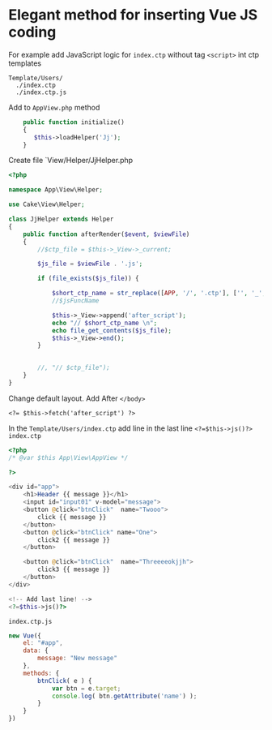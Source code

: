 # Elegant method for inserting Vue JS coding

For example add JavaScript logic for `index.ctp` without tag `<script>` int ctp templates 

```
Template/Users/
  ./index.ctp
  ./index.ctp.js
```

Add to `AppView.php` method
```php
    public function initialize()
    {
       $this->loadHelper('Jj');
    }
```

Create file `View/Helper/JjHelper.php
```php
<?php

namespace App\View\Helper;

use Cake\View\Helper;

class JjHelper extends Helper
{
    public function afterRender($event, $viewFile)
    {
        //$ctp_file = $this->_View->_current;

        $js_file = $viewFile . '.js';

        if (file_exists($js_file)) {

            $short_ctp_name = str_replace([APP, '/', '.ctp'], ['', '_', ''], $viewFile);
            //$jsFuncName

            $this->_View->append('after_script');
            echo "// $short_ctp_name \n";
            echo file_get_contents($js_file);
            $this->_View->end();
        }

        
        //, "// $ctp_file");
    }
}
````

Change default layout. Add After `</body>`
```
<?= $this->fetch('after_script') ?>
```


In the `Template/Users/index.ctp` add line in the last line `<?=$this->js()?>`
`index.ctp`

```php
<?php
/* @var $this App\View\AppView */

?>

<div id="app">
    <h1>Header {{ message }}</h1>
    <input id="input01" v-model="message">
    <button @click="btnClick"  name="Twooo">
        click {{ message }}
    </button>
    <button @click="btnClick" name="One">
        click2 {{ message }}
    </button>

    <button @click="btnClick"  name="Threeeeokjjh">
        click3 {{ message }}
    </button>
</div>

<!-- Add last line! -->
<?=$this->js()?>
```

`index.ctp.js`
```js
new Vue({
    el: "#app",
    data: {
        message: "New message"
    },
    methods: {
        btnClick( e ) {
            var btn = e.target;
            console.log( btn.getAttribute('name') );
        }
    }
})
```
